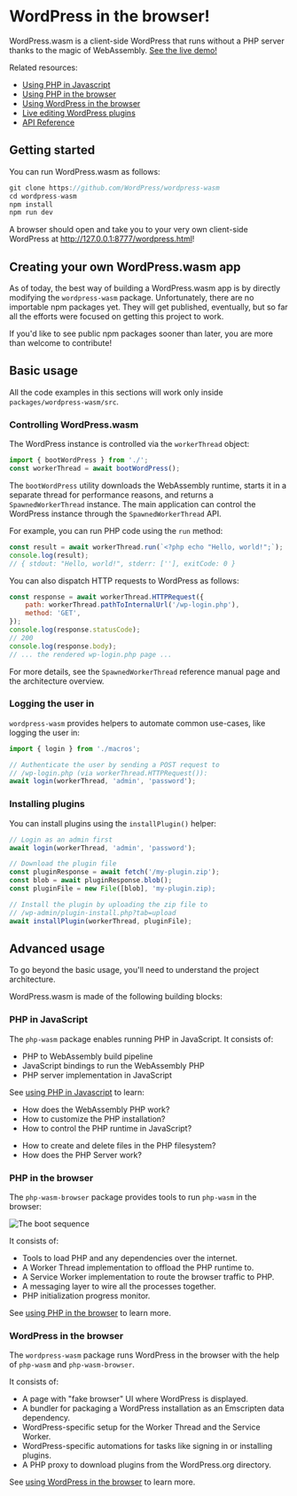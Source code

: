 # WordPress in the browser!

WordPress.wasm is a client-side WordPress that runs without a PHP server thanks to the magic of WebAssembly. [See the live demo!](https://wasm.wordpress.net/wordpress.html)

Related resources:

-   [Using PHP in Javascript](./using-php-in-javascript.md)
-   [Using PHP in the browser](./using-php-in-the-browser.md)
-   [Using WordPress in the browser](./using-wordpress-in-the-browser.md)
-   [Live editing WordPress plugins](./wordpress-plugin-ide.md)
-   [API Reference](./api)

## Getting started

You can run WordPress.wasm as follows:

```js
git clone https://github.com/WordPress/wordpress-wasm
cd wordpress-wasm
npm install
npm run dev
```

A browser should open and take you to your very own client-side WordPress at http://127.0.0.1:8777/wordpress.html!

## Creating your own WordPress.wasm app

As of today, the best way of building a WordPress.wasm app is by directly modifying the `wordpress-wasm` package. Unfortunately, there are no importable npm packages yet. They will get published, eventually, but so far all the efforts were focused on getting this project to work.

If you'd like to see public npm packages sooner than later, you are more than welcome to contribute!

## Basic usage

All the code examples in this sections will work only inside `packages/wordpress-wasm/src`.

### Controlling WordPress.wasm

The WordPress instance is controlled via the `workerThread` object:

```js
import { bootWordPress } from './';
const workerThread = await bootWordPress();
```

The `bootWordPress` utility downloads the WebAssembly runtime, starts it in a separate thread for performance reasons, and returns a `SpawnedWorkerThread` instance. The main application can control the WordPress instance through the `SpawnedWorkerThread` API.

For example, you can run PHP code using the `run` method:

```js
const result = await workerThread.run(`<?php echo "Hello, world!";`);
console.log(result);
// { stdout: "Hello, world!", stderr: [''], exitCode: 0 }
```

You can also dispatch HTTP requests to WordPress as follows:

```js
const response = await workerThread.HTTPRequest({
	path: workerThread.pathToInternalUrl('/wp-login.php'),
	method: 'GET',
});
console.log(response.statusCode);
// 200
console.log(response.body);
// ... the rendered wp-login.php page ...
```

For more details, see the `SpawnedWorkerThread` reference manual page and the architecture overview.

### Logging the user in

`wordpress-wasm` provides helpers to automate common use-cases, like logging the user in:

```js
import { login } from './macros';

// Authenticate the user by sending a POST request to
// /wp-login.php (via workerThread.HTTPRequest()):
await login(workerThread, 'admin', 'password');
```

### Installing plugins

You can install plugins using the `installPlugin()` helper:

```js
// Login as an admin first
await login(workerThread, 'admin', 'password');

// Download the plugin file
const pluginResponse = await fetch('/my-plugin.zip');
const blob = await pluginResponse.blob();
const pluginFile = new File([blob], 'my-plugin.zip);

// Install the plugin by uploading the zip file to
// /wp-admin/plugin-install.php?tab=upload
await installPlugin(workerThread, pluginFile);
```

## Advanced usage

To go beyond the basic usage, you'll need to understand the project architecture.

WordPress.wasm is made of the following building blocks:

### PHP in JavaScript

The `php-wasm` package enables running PHP in JavaScript. It consists of:

-   PHP to WebAssembly build pipeline
-   JavaScript bindings to run the WebAssembly PHP
-   PHP server implementation in JavaScript

See [using PHP in Javascript](./using-php-in-javascript.md) to learn:

-   How does the WebAssembly PHP work?
-   How to customize the PHP installation?
-   How to control the PHP runtime in JavaScript?

*   How to create and delete files in the PHP filesystem?
*   How does the PHP Server work?

### PHP in the browser

The `php-wasm-browser` package provides tools to run `php-wasm` in the browser:

![The boot sequence](https://raw.githubusercontent.com/wordpress/wordpress-wasm/trunk/docs/boot-sequence.png)

It consists of:

-   Tools to load PHP and any dependencies over the internet.
-   A Worker Thread implementation to offload the PHP runtime to.
-   A Service Worker implementation to route the browser traffic to PHP.
-   A messaging layer to wire all the processes together.
-   PHP initialization progress monitor.

See [using PHP in the browser](./using-php-in-the-browser.md) to learn more.

### WordPress in the browser

The `wordpress-wasm` package runs WordPress in the browser with the help of `php-wasm` and `php-wasm-browser`.

It consists of:

-   A page with "fake browser" UI where WordPress is displayed.
-   A bundler for packaging a WordPress installation as an Emscripten data dependency.
-   WordPress-specific setup for the Worker Thread and the Service Worker.
-   WordPress-specific automations for tasks like signing in or installing plugins.
-   A PHP proxy to download plugins from the WordPress.org directory.

See [using WordPress in the browser](./using-wordpress-in-the-browser.md) to learn more.
